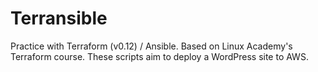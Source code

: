 # Terransible

Practice with Terraform (v0.12) / Ansible. Based on Linux Academy's Terraform course. These scripts aim to deploy a WordPress site to AWS.